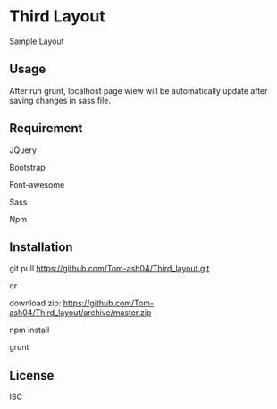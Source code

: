 # Third Layout

Sample Layout

## Usage

After run grunt, localhost page wiew will be automatically update after saving changes in sass file.

## Requirement

JQuery

Bootstrap

Font-awesome

Sass

Npm

## Installation

git pull https://github.com/Tom-ash04/Third_layout.git

or

download zip: https://github.com/Tom-ash04/Third_layout/archive/master.zip

npm install

grunt

## License

ISC
